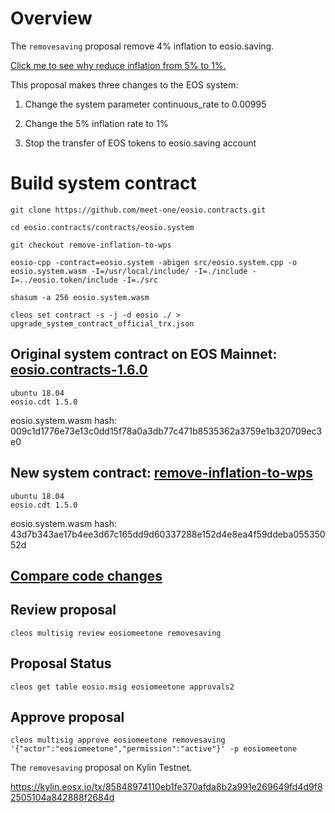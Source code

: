 # Overview

The `removesaving` proposal remove 4% inflation to eosio.saving.

[Click me to see why reduce inflation from 5% to 1%.](https://medium.com/meet-one/meet-one-has-released-the-4-inflation-removal-eos-code-change-on-github-28e66f796e9b) 

This proposal makes three changes to the EOS system:

1. Change the system parameter continuous_rate to 0.00995

2. Change the 5% inflation rate to 1%

3. Stop the transfer of EOS tokens to eosio.saving account

# Build system contract

```shell
git clone https://github.com/meet-one/eosio.contracts.git

cd eosio.contracts/contracts/eosio.system

git checkout remove-inflation-to-wps

eosio-cpp -contract=eosio.system -abigen src/eosio.system.cpp -o eosio.system.wasm -I=/usr/local/include/ -I=./include -I=../eosio.token/include -I=./src

shasum -a 256 eosio.system.wasm

cleos set contract -s -j -d eosio ./ > upgrade_system_contract_official_trx.json
```


## Original system contract on EOS Mainnet: [eosio.contracts-1.6.0](https://github.com/EOSIO/eosio.contracts/tree/v1.6.0)

```
ubuntu 18.04
eosio.cdt 1.5.0
```

eosio.system.wasm hash: 009c1d1776e73e13c0dd15f78a0a3db77c471b8535362a3759e1b320709ec3e0

## New system contract: [remove-inflation-to-wps](https://github.com/meet-one/eosio.contracts/tree/remove-inflation-to-wps)

```
ubuntu 18.04
eosio.cdt 1.5.0
```

eosio.system.wasm hash: 43d7b343ae17b4ee3d67c165dd9d60337288e152d4e8ea4f59ddeba05535052d

## [Compare code changes](https://github.com/meet-one/eosio.contracts/compare/v1.6.0...meet-one:remove-inflation-to-wps?diff=unified)


## Review proposal

```
cleos multisig review eosiomeetone removesaving
```

## Proposal Status

```
cleos get table eosio.msig eosiomeetone approvals2
```

## Approve proposal

```
cleos multisig approve eosiomeetone removesaving '{"actor":"eosiomeetone","permission":"active"}' -p eosiomeetone
```


The `removesaving` proposal on Kylin Testnet.

https://kylin.eosx.io/tx/85848974110eb1fe370afda8b2a991e269649fd4d9f82505104a842888f2684d